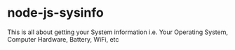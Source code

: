 # node-js-sysinfo
This is all about getting your System information i.e. Your Operating System, Computer Hardware, Battery, WiFi, etc
